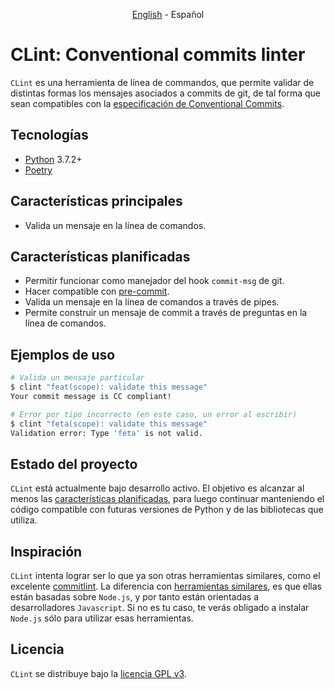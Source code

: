 <p align="center">
    <a href="README.md">English</a> - Español
</p>

# CLint: Conventional commits linter

`CLint` es una herramienta de línea de commandos, que permite validar de distintas formas los mensajes asociados a
commits de git, de tal forma que sean compatibles con
la [especificación de Conventional Commits](https://www.conventionalcommits.org/en/v1.0.0/#specification).

## Tecnologías

- [Python](https://www.python.org/) 3.7.2+
- [Poetry](https://python-poetry.org/)

## Características principales

- Valida un mensaje en la línea de comandos.

## Características planificadas

- Permitir funcionar como manejador del hook `commit-msg` de git.
- Hacer compatible con [pre-commit](https://pre-commit.com/).
- Valida un mensaje en la línea de comandos a través de pipes.
- Permite construir un mensaje de commit a través de preguntas en la línea de comandos.

## Ejemplos de uso

```sh
# Valida un mensaje particular
$ clint "feat(scope): validate this message"
Your commit message is CC compliant!
```

```sh
# Error por tipo incorrecto (en este caso, un error al escribir)
$ clint "feta(scope): validate this message"
Validation error: Type 'feta' is not valid.
```

## Estado del proyecto

`CLint` está actualmente bajo desarrollo activo. El objetivo es alcanzar al menos
las [características planificadas](#caractersticas-planificadas), para luego continuar manteniendo el código compatible
con futuras versiones de Python y de las bibliotecas que utiliza.

## Inspiración

`CLint` intenta lograr ser lo que ya son otras herramientas similares, como el
excelente [commitlint](https://github.com/conventional-changelog/commitlint). La diferencia
con [herramientas similares](https://www.conventionalcommits.org/en/about/#tooling-for-conventional-commits),
es que ellas están basadas sobre `Node.js`, y por tanto están orientadas a desarrolladores `Javascript`. Si no es tu
caso, te verás obligado a instalar `Node.js` sólo para utilizar esas herramientas.

## Licencia

`CLint` se distribuye bajo la [licencia GPL v3](../COPYING).
